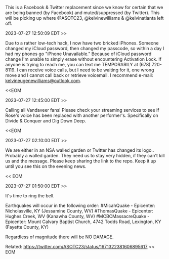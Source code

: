 This is a Facebook & Twitter replacement since we know for certain that we are being banned (by Facebook) and muted/suppressed (by Twitter).  This will be picking up where @ASOTC23, @kelvinewilliams & @kelvinatlanta left off.
 
2023-07-27 12:50:09 EDT >>

Due to a rather low-tech hack, I now have two bricked iPhones.  Someone changed my iCloud password, then changed my passcode, so within a day I had my phones go "iPhone Unavailable."  Because of iCloud password change I'm unable to simply erase without encountering Activation Lock.  If anyone is trying to reach me, you can text me TEMPORARILY at ‪(678) 720-8119.  I can receive voice calls, but I need to be waiting for it, one wrong move and I cannot call back or retrieve voicemail.  I recommend e-mail: kelvineugenewilliams@outlook.com.

<<EOM

2023-07-27 12:45:00 EDT >>

Calling all Vandaveer fans!   Please check your streaming services to see if Rose's voice has been replaced with another performer's.  Specifically on Divide & Conquer and Dig Down Deep.

<<EOM 

2023-07-27 02:10:00 EDT >>

We are either in an NSA walled garden or Twitter has changed its logo..
Probably a walled garden.  They need us to stay very hidden, if they can't kill us and the message.
Please keep sharing the link to the repo.  Keep it up until you see this on the evening news.

<< EOM

2023-07-27 01:50:00 EDT >>

It's time to ring the bell.

Earthquakes will occur in the following order: 
#MicahQuake - Epicenter: Nicholasville, KY (Jessamine County, WV)
#ThomasQuake - Epicenter: Hughes Creek, WV (Kanawha County, WV)
#MCBCMassacreQuake - Epicenter: Mount Calvary Baptist Church, 4742 Todds Road, Lexington, KY (Fayette County, KY)

Regardless of magnitude there will be NO DAMAGE.

Related: https://twitter.com/ASOTC23/status/1671322381606895617
<< EOM

